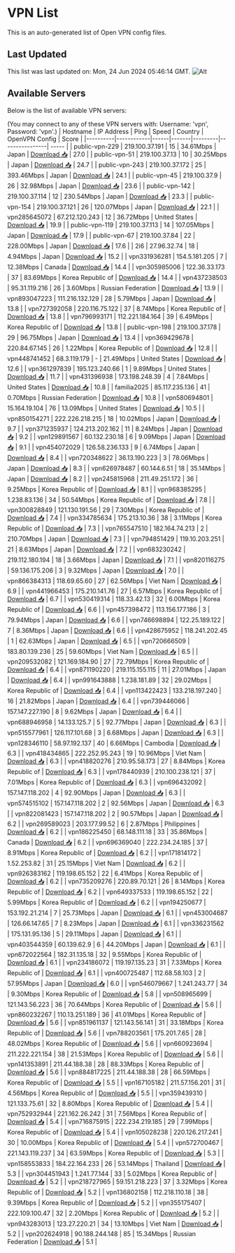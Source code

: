 # VPN List

This is an auto-generated list of Open VPN config files.

## Last Updated

This list was last updated on: Mon, 24 Jun 2024 05:46:14 GMT.
![Alt](https://repobeats.axiom.co/api/embed/186b98318ef1479477931607c1ad7d823f12451f.svg "Repobeats analytics image")

## Available Servers

Below is the list of available VPN servers:

(You may connect to any of these VPN servers with: Username: 'vpn', Password: 'vpn'.)
| Hostname | IP Address | Ping | Speed | Country | OpenVPN Config | Score |
|----------|------------|------|-------|---------|----------------| ----- |
| public-vpn-229 | 219.100.37.191 | 15 | 34.61Mbps | Japan | [Download 📥](./configs/server_0_JP.ovpn) | 27.0 |
| public-vpn-51 | 219.100.37.13 | 10 | 30.25Mbps | Japan | [Download 📥](./configs/server_1_JP.ovpn) | 24.7 |
| public-vpn-243 | 219.100.37.172 | 25 | 393.46Mbps | Japan | [Download 📥](./configs/server_2_JP.ovpn) | 24.1 |
| public-vpn-45 | 219.100.37.9 | 26 | 32.98Mbps | Japan | [Download 📥](./configs/server_3_JP.ovpn) | 23.6 |
| public-vpn-142 | 219.100.37.114 | 12 | 230.54Mbps | Japan | [Download 📥](./configs/server_4_JP.ovpn) | 23.3 |
| public-vpn-154 | 219.100.37.121 | 26 | 120.07Mbps | Japan | [Download 📥](./configs/server_5_JP.ovpn) | 22.1 |
| vpn285645072 | 67.212.120.243 | 12 | 36.72Mbps | United States | [Download 📥](./configs/server_6_US.ovpn) | 19.9 |
| public-vpn-119 | 219.100.37.113 | 14 | 107.05Mbps | Japan | [Download 📥](./configs/server_7_JP.ovpn) | 17.9 |
| public-vpn-67 | 219.100.37.84 | 22 | 228.00Mbps | Japan | [Download 📥](./configs/server_8_JP.ovpn) | 17.6 |
| 2i6 | 27.96.32.74 | 18 | 4.94Mbps | Japan | [Download 📥](./configs/server_9_JP.ovpn) | 15.2 |
| vpn331936281 | 154.5.181.205 | 7 | 12.38Mbps | Canada | [Download 📥](./configs/server_10_CA.ovpn) | 14.4 |
| vpn305985006 | 122.36.33.173 | 37 | 83.69Mbps | Korea Republic of | [Download 📥](./configs/server_11_KR.ovpn) | 14.4 |
| vpn437238503 | 95.31.119.216 | 26 | 3.60Mbps | Russian Federation | [Download 📥](./configs/server_12_RU.ovpn) | 13.9 |
| vpn893047223 | 111.216.132.129 | 28 | 5.79Mbps | Japan | [Download 📥](./configs/server_13_JP.ovpn) | 13.8 |
| vpn727392058 | 220.116.75.122 | 37 | 8.74Mbps | Korea Republic of | [Download 📥](./configs/server_14_KR.ovpn) | 13.8 |
| vpn796993171 | 112.221.184.164 | 39 | 6.49Mbps | Korea Republic of | [Download 📥](./configs/server_15_KR.ovpn) | 13.8 |
| public-vpn-198 | 219.100.37.178 | 29 | 96.75Mbps | Japan | [Download 📥](./configs/server_16_JP.ovpn) | 13.4 |
| vpn369429678 | 220.84.67.145 | 26 | 1.22Mbps | Korea Republic of | [Download 📥](./configs/server_17_KR.ovpn) | 12.8 |
| vpn448741452 | 68.3.119.179 | - | 21.49Mbps | United States | [Download 📥](./configs/server_18_US.ovpn) | 12.6 |
| vpn361297839 | 195.123.240.66 | 1 | 9.89Mbps | United States | [Download 📥](./configs/server_19_US.ovpn) | 11.7 |
| vpn431396938 | 173.198.248.39 | 4 | 7.84Mbps | United States | [Download 📥](./configs/server_20_US.ovpn) | 10.8 |
| familia2025 | 85.117.235.136 | 41 | 0.70Mbps | Russian Federation | [Download 📥](./configs/server_21_RU.ovpn) | 10.8 |
| vpn580694801 | 15.164.19.104 | 76 | 13.09Mbps | United States | [Download 📥](./configs/server_22_US.ovpn) | 10.5 |
| vpn850154271 | 222.226.218.215 | 18 | 10.02Mbps | Japan | [Download 📥](./configs/server_23_JP.ovpn) | 9.7 |
| vpn371235937 | 124.213.202.162 | 11 | 8.24Mbps | Japan | [Download 📥](./configs/server_24_JP.ovpn) | 9.2 |
| vpn129891567 | 60.132.230.18 | 6 | 9.09Mbps | Japan | [Download 📥](./configs/server_25_JP.ovpn) | 9.1 |
| vpn454072029 | 126.58.236.133 | 9 | 6.74Mbps | Japan | [Download 📥](./configs/server_26_JP.ovpn) | 8.4 |
| vpn720348622 | 36.13.190.223 | 3 | 78.06Mbps | Japan | [Download 📥](./configs/server_27_JP.ovpn) | 8.3 |
| vpn626978487 | 60.144.6.51 | 18 | 35.14Mbps | Japan | [Download 📥](./configs/server_28_JP.ovpn) | 8.2 |
| vpn245815968 | 211.49.251.172 | 36 | 9.25Mbps | Korea Republic of | [Download 📥](./configs/server_29_KR.ovpn) | 8.1 |
| vpn968385295 | 1.238.83.136 | 34 | 50.54Mbps | Korea Republic of | [Download 📥](./configs/server_30_KR.ovpn) | 7.8 |
| vpn300828849 | 121.130.191.56 | 29 | 7.30Mbps | Korea Republic of | [Download 📥](./configs/server_31_KR.ovpn) | 7.4 |
| vpn334785634 | 175.213.10.36 | 38 | 3.11Mbps | Korea Republic of | [Download 📥](./configs/server_32_KR.ovpn) | 7.3 |
| vpn765547510 | 182.164.74.213 | 2 | 210.70Mbps | Japan | [Download 📥](./configs/server_33_JP.ovpn) | 7.3 |
| vpn794851429 | 119.10.203.251 | 21 | 8.63Mbps | Japan | [Download 📥](./configs/server_34_JP.ovpn) | 7.2 |
| vpn683230242 | 219.112.180.194 | 18 | 3.66Mbps | Japan | [Download 📥](./configs/server_35_JP.ovpn) | 7.1 |
| vpn820116275 | 59.136.175.206 | 3 | 9.32Mbps | Japan | [Download 📥](./configs/server_36_JP.ovpn) | 7.0 |
| vpn866384313 | 118.69.65.60 | 27 | 62.56Mbps | Viet Nam | [Download 📥](./configs/server_37_VN.ovpn) | 6.9 |
| vpn441966453 | 175.210.141.76 | 27 | 6.57Mbps | Korea Republic of | [Download 📥](./configs/server_38_KR.ovpn) | 6.7 |
| vpn530419314 | 118.33.42.13 | 32 | 6.00Mbps | Korea Republic of | [Download 📥](./configs/server_39_KR.ovpn) | 6.6 |
| vpn457398472 | 113.156.177.186 | 3 | 79.94Mbps | Japan | [Download 📥](./configs/server_40_JP.ovpn) | 6.6 |
| vpn746698894 | 122.25.189.122 | 7 | 8.36Mbps | Japan | [Download 📥](./configs/server_41_JP.ovpn) | 6.6 |
| vpn428675952 | 118.241.202.45 | 1 | 62.63Mbps | Japan | [Download 📥](./configs/server_42_JP.ovpn) | 6.5 |
| vpn720666509 | 183.80.139.236 | 25 | 59.60Mbps | Viet Nam | [Download 📥](./configs/server_43_VN.ovpn) | 6.5 |
| vpn209532082 | 121.169.184.90 | 27 | 72.79Mbps | Korea Republic of | [Download 📥](./configs/server_44_KR.ovpn) | 6.4 |
| vpn871190220 | 219.115.155.115 | 11 | 27.01Mbps | Japan | [Download 📥](./configs/server_45_JP.ovpn) | 6.4 |
| vpn991643888 | 1.238.181.89 | 32 | 29.02Mbps | Korea Republic of | [Download 📥](./configs/server_46_KR.ovpn) | 6.4 |
| vpn113422423 | 133.218.197.240 | 16 | 21.82Mbps | Japan | [Download 📥](./configs/server_47_JP.ovpn) | 6.4 |
| vpn739446066 | 157.147.227.190 | 8 | 9.62Mbps | Japan | [Download 📥](./configs/server_48_JP.ovpn) | 6.4 |
| vpn688946958 | 14.133.125.7 | 5 | 92.77Mbps | Japan | [Download 📥](./configs/server_49_JP.ovpn) | 6.3 |
| vpn515577961 | 126.117.101.68 | 3 | 6.68Mbps | Japan | [Download 📥](./configs/server_50_JP.ovpn) | 6.3 |
| vpn128346110 | 58.97.192.137 | 40 | 6.66Mbps | Cambodia | [Download 📥](./configs/server_51_KH.ovpn) | 6.3 |
| vpn418434865 | 222.252.95.243 | 19 | 10.96Mbps | Viet Nam | [Download 📥](./configs/server_52_VN.ovpn) | 6.3 |
| vpn418820276 | 210.95.58.173 | 27 | 8.84Mbps | Korea Republic of | [Download 📥](./configs/server_53_KR.ovpn) | 6.3 |
| vpn178440939 | 210.100.238.121 | 37 | 7.01Mbps | Korea Republic of | [Download 📥](./configs/server_54_KR.ovpn) | 6.3 |
| vpn696432092 | 157.147.118.202 | 4 | 92.90Mbps | Japan | [Download 📥](./configs/server_55_JP.ovpn) | 6.3 |
| vpn574515102 | 157.147.118.202 | 2 | 92.56Mbps | Japan | [Download 📥](./configs/server_56_JP.ovpn) | 6.3 |
| vpn822081423 | 157.147.118.202 | 2 | 90.57Mbps | Japan | [Download 📥](./configs/server_57_JP.ovpn) | 6.2 |
| vpn269589023 | 203.177.99.52 | 6 | 2.87Mbps | Philippines | [Download 📥](./configs/server_58_PH.ovpn) | 6.2 |
| vpn186225450 | 68.148.111.18 | 33 | 35.86Mbps | Canada | [Download 📥](./configs/server_59_CA.ovpn) | 6.2 |
| vpn696369040 | 222.234.24.185 | 37 | 8.91Mbps | Korea Republic of | [Download 📥](./configs/server_60_KR.ovpn) | 6.2 |
| vpn171814172 | 1.52.253.82 | 31 | 25.15Mbps | Viet Nam | [Download 📥](./configs/server_61_VN.ovpn) | 6.2 |
| vpn926383162 | 119.198.65.152 | 22 | 6.41Mbps | Korea Republic of | [Download 📥](./configs/server_62_KR.ovpn) | 6.2 |
| vpn735209276 | 220.89.70.121 | 26 | 8.14Mbps | Korea Republic of | [Download 📥](./configs/server_63_KR.ovpn) | 6.2 |
| vpn649337533 | 119.198.65.152 | 22 | 5.99Mbps | Korea Republic of | [Download 📥](./configs/server_64_KR.ovpn) | 6.2 |
| vpn194250677 | 153.192.21.214 | 7 | 25.73Mbps | Japan | [Download 📥](./configs/server_65_JP.ovpn) | 6.1 |
| vpn453004687 | 126.66.147.65 | 7 | 8.23Mbps | Japan | [Download 📥](./configs/server_66_JP.ovpn) | 6.1 |
| vpn336231562 | 175.131.95.136 | 5 | 29.11Mbps | Japan | [Download 📥](./configs/server_67_JP.ovpn) | 6.1 |
| vpn403544359 | 60.139.62.9 | 6 | 44.20Mbps | Japan | [Download 📥](./configs/server_68_JP.ovpn) | 6.1 |
| vpn672022564 | 182.31.135.18 | 32 | 9.55Mbps | Korea Republic of | [Download 📥](./configs/server_69_KR.ovpn) | 6.1 |
| vpn234186072 | 119.197.135.23 | 31 | 7.33Mbps | Korea Republic of | [Download 📥](./configs/server_70_KR.ovpn) | 6.1 |
| vpn400725487 | 112.68.58.103 | 2 | 57.95Mbps | Japan | [Download 📥](./configs/server_71_JP.ovpn) | 6.0 |
| vpn546079667 | 1.241.243.77 | 34 | 9.30Mbps | Korea Republic of | [Download 📥](./configs/server_72_KR.ovpn) | 5.8 |
| vpn508965699 | 121.143.56.223 | 36 | 70.64Mbps | Korea Republic of | [Download 📥](./configs/server_73_KR.ovpn) | 5.6 |
| vpn860232267 | 110.13.251.189 | 36 | 41.01Mbps | Korea Republic of | [Download 📥](./configs/server_74_KR.ovpn) | 5.6 |
| vpn851961137 | 121.143.56.141 | 31 | 33.18Mbps | Korea Republic of | [Download 📥](./configs/server_75_KR.ovpn) | 5.6 |
| vpn788203561 | 175.201.7.65 | 28 | 48.02Mbps | Korea Republic of | [Download 📥](./configs/server_76_KR.ovpn) | 5.6 |
| vpn660923694 | 211.222.221.154 | 38 | 21.53Mbps | Korea Republic of | [Download 📥](./configs/server_77_KR.ovpn) | 5.6 |
| vpn141353891 | 211.44.188.38 | 28 | 88.33Mbps | Korea Republic of | [Download 📥](./configs/server_78_KR.ovpn) | 5.6 |
| vpn884817225 | 211.44.188.38 | 28 | 66.59Mbps | Korea Republic of | [Download 📥](./configs/server_79_KR.ovpn) | 5.5 |
| vpn167105182 | 211.57.156.201 | 31 | 4.56Mbps | Korea Republic of | [Download 📥](./configs/server_80_KR.ovpn) | 5.5 |
| vpn359439310 | 121.133.75.61 | 32 | 8.80Mbps | Korea Republic of | [Download 📥](./configs/server_81_KR.ovpn) | 5.4 |
| vpn752932944 | 221.162.26.242 | 31 | 7.56Mbps | Korea Republic of | [Download 📥](./configs/server_82_KR.ovpn) | 5.4 |
| vpn716875915 | 222.234.219.185 | 29 | 7.99Mbps | Korea Republic of | [Download 📥](./configs/server_83_KR.ovpn) | 5.4 |
| vpn105028238 | 220.126.217.241 | 30 | 10.00Mbps | Korea Republic of | [Download 📥](./configs/server_84_KR.ovpn) | 5.4 |
| vpn572700467 | 221.143.119.237 | 34 | 63.59Mbps | Korea Republic of | [Download 📥](./configs/server_85_KR.ovpn) | 5.3 |
| vpn158553833 | 184.22.164.233 | 26 | 53.14Mbps | Thailand | [Download 📥](./configs/server_86_TH.ovpn) | 5.3 |
| vpn304451943 | 1.241.77.144 | 33 | 5.02Mbps | Korea Republic of | [Download 📥](./configs/server_87_KR.ovpn) | 5.2 |
| vpn218727965 | 59.151.218.223 | 37 | 3.32Mbps | Korea Republic of | [Download 📥](./configs/server_88_KR.ovpn) | 5.2 |
| vpn136802158 | 112.218.110.18 | 38 | 9.39Mbps | Korea Republic of | [Download 📥](./configs/server_89_KR.ovpn) | 5.2 |
| vpn355175407 | 222.109.100.47 | 32 | 2.20Mbps | Korea Republic of | [Download 📥](./configs/server_90_KR.ovpn) | 5.2 |
| vpn943283013 | 123.27.220.21 | 34 | 13.10Mbps | Viet Nam | [Download 📥](./configs/server_91_VN.ovpn) | 5.2 |
| vpn202624918 | 90.188.244.148 | 85 | 15.34Mbps | Russian Federation | [Download 📥](./configs/server_92_RU.ovpn) | 5.1 |
